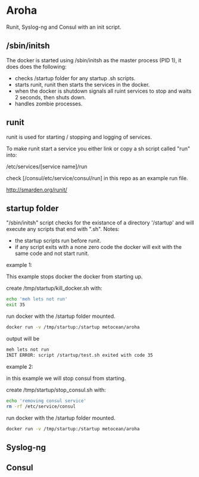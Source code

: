 # Aroha

Runit, Syslog-ng and Consul with an init script.

## /sbin/initsh

The docker is started using /sbin/initsh as the master process (PID 1), it does does the following:

* checks /startup folder for any startup .sh scripts.
* starts runit, runit then starts the services in the docker.
* when the docker is shutdown signals all ruint services to stop and waits 2 seconds, then shuts down.
* handles zombie processes.

## runit

runit is used for starting / stopping and logging of services.

To make runit start a service you either link or copy a sh script called "run" into:

/etc/services/[service name]/run

check [/consul/etc/service/consul/run] in this repo as an example run file.

http://smarden.org/runit/

## startup folder

"/sbin/initsh" script checks for the existance of a directory '/startup' and will execute any scripts that end with ".sh".
Notes:
* the startup scripts run before runit.
* if any script exits with a none zero code the docker will exit with the same code and not start runit.

example 1:

This example stops docker the docker from starting up.

create /tmp/startup/kill_docker.sh with:
``` bash
echo 'meh lets not run'
exit 35
```
run docker with the /startup folder mounted.
``` bash
docker run -v /tmp/startup:/startup metocean/aroha
```
output will be
``` bash
meh lets not run
INIT ERROR: script /startup/test.sh exited with code 35
```

example 2:

in this example we will stop consul from starting.

create /tmp/startup/stop_consul.sh with:
``` bash
echo 'removing consul service'
rm -rf /etc/service/consul
```
run docker with the /startup folder mounted.
``` bash
docker run -v /tmp/startup:/startup metocean/aroha
```

## Syslog-ng

## Consul
